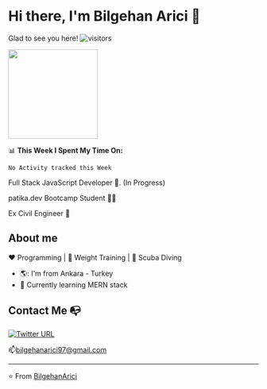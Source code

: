 # Hi there, I'm Bilgehan Arici :wave:

 <!-- total visitor counter -->
Glad to see you here! ![visitors](https://visitor-badge.glitch.me/badge?page_id=${BilgehanArici}.${416281047})
<!-- total visitor counter -->

<!-- Github Stats -->
<img height="180em" src="https://github-readme-stats.vercel.app/api?username=BilgehanArici&show_icons=true&hide_border=true&&count_private=true&include_all_commits=true" />
<!-- Github Stats -->


📊 **This Week I Spent My Time On:**
<!--START_SECTION:waka-->
```text
No Activity tracked this Week
```
<!--END_SECTION:waka-->

Full Stack JavaScript Developer :robot:. (In Progress)

patika.dev Bootcamp Student 👨‍💻

Ex Civil Engineer 👷


## About me 

:heart: Programming | :black_heart: Weight Training | :blue_heart: Scuba Diving

- 🌎: I'm from Ankara - Turkey
- :gem:   Currently learning MERN stack


## Contact Me :mailbox_with_no_mail:


[![Twitter URL](https://img.shields.io/twitter/url?color=%230072b1&label=connect&logo=linkedin&logoColor=%230072b1&style=flat-square&url=https%3A%2F%2Fwww.linkedin.com%2Fin%2Falejandro-ramirez-ciceros%2F)](https://tr.linkedin.com/in/bilgehan-arici-007968158)

📫bilgehanarici97@gmail.com

---
⭐️ From [BilgehanArici](https://github.com/BilgehanArici)
